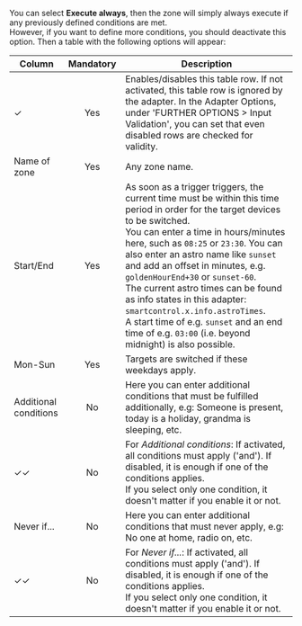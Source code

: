 You can select **Execute always**, then the zone will simply always execute if any previously defined conditions are met.<br> However, if you want to define more conditions, you should deactivate this option. Then a table with the following options will appear:

| Column | Mandatory | Description |
|----------|:------------:|-------|
| ✓        |  Yes   | Enables/disables this table row. If not activated, this table row is ignored by the adapter. In the Adapter Options, under 'FURTHER OPTIONS > Input Validation', you can set that even disabled rows are checked for validity. |
| Name of zone | Yes | Any zone name. |
| Start/End | Yes | As soon as a trigger triggers, the current time must be within this time period in order for the target devices to be switched.<br>You can enter a time in hours/minutes here, such as `08:25` or `23:30`. You can also enter an astro name like `sunset` and add an offset in minutes, e.g. `goldenHourEnd+30` or `sunset-60`. <br>The current astro times can be found as info states in this adapter: `smartcontrol.x.info.astroTimes`.<br>A start time of e.g. `sunset` and an end time of e.g. `03:00` (i.e. beyond midnight) is also possible. |
| Mon-Sun | Yes | Targets are switched if these weekdays apply. |
| Additional conditions | No | Here you can enter additional conditions that must be fulfilled additionally, e.g: Someone is present, today is a holiday, grandma is sleeping, etc. |
| ✓✓ | No | For *Additional conditions*: If activated, all conditions must apply ('and'). If disabled, it is enough if one of the conditions applies.<br>If you select only one condition, it doesn't matter if you enable it or not. |
| Never if... | No | Here you can enter additional conditions that must never apply, e.g: No one at home, radio on, etc. |
| ✓✓ | No | For *Never if...*: If activated, all conditions must apply ('and'). If disabled, it is enough if one of the conditions applies.<br>If you select only one condition, it doesn't matter if you enable it or not. |
